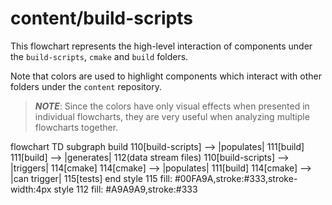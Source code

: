 # content/build-scripts

This flowchart represents the high-level interaction of components under the `build-scripts`, `cmake` and `build` folders.

Note that colors are used to highlight components which interact with other folders under the `content` repository.

> ***NOTE***: Since the colors have only visual effects when presented in individual flowcharts, they are very useful when analyzing multiple flowcharts together.

<div class="mermaid" style="width=100%;">
flowchart TD
    subgraph build
    110[build-scripts] --> |populates| 111[build]
        111[build] --> |generates| 112(data stream files)
    110[build-scripts] --> |triggers| 114[cmake]
        114[cmake] --> |populates| 111[build]
        114[cmake] --> |can trigger| 115[tests]
    end
    style 115 fill: #00FA9A,stroke:#333,stroke-width:4px
    style 112 fill: #A9A9A9,stroke:#333
</div>

<script src="https://cdn.jsdelivr.net/npm/mermaid/dist/mermaid.min.js"></script>
